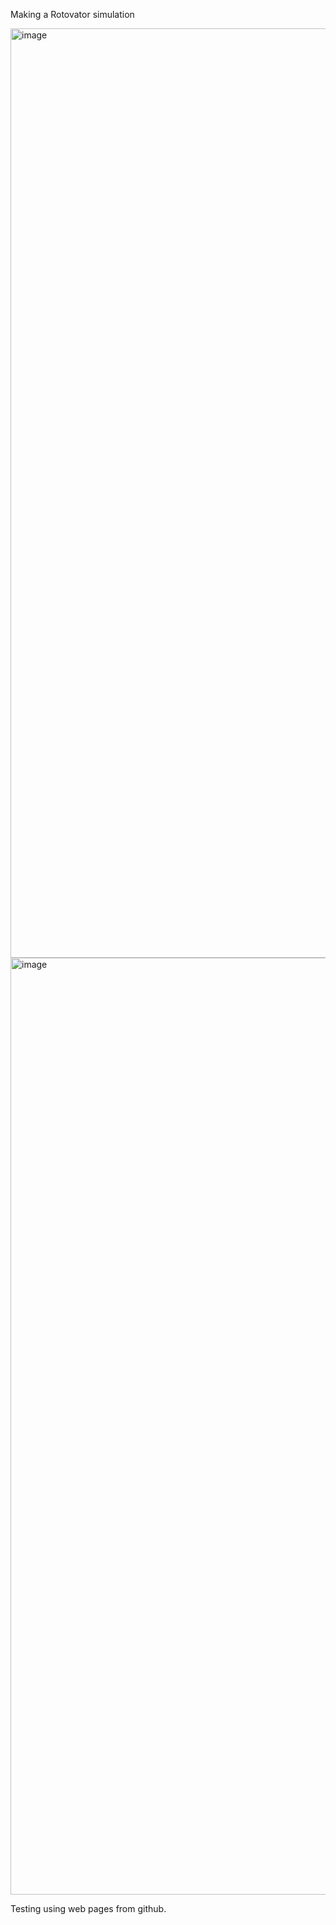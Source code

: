 

Making a Rotovator simulation

<img width="2469" height="1487" alt="image" src="https://github.com/user-attachments/assets/6453fe1c-0053-4b8b-aba9-3310f135c9d0" />

<img width="1489" height="1499" alt="image" src="https://github.com/user-attachments/assets/3f5b8692-9318-4f28-9a92-0458b5fdac9a" />


Testing using web pages from github.

